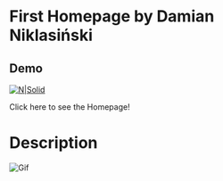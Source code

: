 # First Homepage by Damian Niklasiński
## Demo

[![N|Solid](https://api.astar.pl/wp-content/uploads/2020/03/img45n290t335-100x100.png)](https://damian-niklasinski.github.io/homepage/)

Click here to see the Homepage!

# Description

![Gif](https://media.giphy.com/media/BRRVSFd83lrvAXXgE0/giphy.gif)
